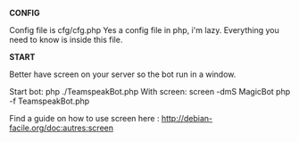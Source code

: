 **CONFIG**

Config file is cfg/cfg.php
Yes a config file in php, i'm lazy.
Everything you need to know is inside this file.


**START**

Better have screen on your server so the bot run in a window.

Start bot: php ./TeamspeakBot.php
With screen: screen -dmS MagicBot php -f TeamspeakBot.php

Find a guide on how to use screen here : http://debian-facile.org/doc:autres:screen
